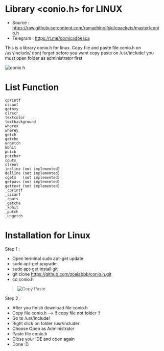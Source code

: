 # Library <conio.h> for LINUX
* Source    : https://raw.githubusercontent.com/ramadhinolfski/cpackets/master/conio.h
* Telegram  : https://t.me/domicadoesca

This is a library conio.h for linux. Copy file and paste file conio.h on /usr/include/ dont forget before you want copy paste on /usr/include/ you must open folder as administrator first

![conio h](https://user-images.githubusercontent.com/49254668/55953523-85b33c80-5c86-11e9-8568-71a638a9782e.png)

# List Function
    cprintf
    cscanf
    gotoxy          
    clrscr          
    textcolor       
    textbackground  
    wherex         
    wherey        
    getch          
    getche   
    ungetch
    kbhit          
    putch           
    putchar        
    cputs         
    clreol         
    insline (not implemented)       
    delline (not implemented)       
    cgets   (not implemented)       
    getpass (not implemented)        
    gettext (not implemented)
    _cprintf        
    _cscanf         
    _cputs          
    _getche         
    _kbhit          
    _putch          
    _ungetch

# Installation for Linux
Step 1 :
* Open terminal sudo apt-get update
* sudo apt-get upgrade
* sudo apt-get install git
* git clone https://github.com/zoelabbb/conio.h.git
* cd conio.h


> ![Copy Paste](https://user-images.githubusercontent.com/49254668/55939379-c5b6f700-5c67-11e9-96d3-01f0e39bce22.png)


Step 2 :
* After you finish download file conio.h
* Copy file conio.h --> !! copy file not folder !!
* Go to /usr/include/
* Right click on folder /usr/include/
* Choose Open as Administrator
* Paste file conio.h
* Close your IDE and open again
* Done :D
